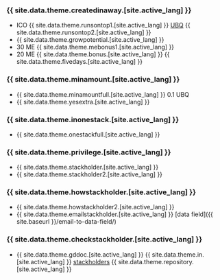 ### {{ site.data.theme.createdinaway.[site.active_lang] }}

* ICO {{ site.data.theme.runsontop1.[site.active_lang] }} [UBQ](https://ubiqsmart.com/) {{ site.data.theme.runsontop2.[site.active_lang] }}
* {{ site.data.theme.growpotential.[site.active_lang] }}
* 30 ME {{ site.data.theme.mebonus1.[site.active_lang] }}
* 20 ME {{ site.data.theme.bonus.[site.active_lang] }} {{ site.data.theme.fivedays.[site.active_lang] }}

### {{ site.data.theme.minamount.[site.active_lang] }}

* {{ site.data.theme.minamountfull.[site.active_lang] }} 0.1 UBQ
* {{ site.data.theme.yesextra.[site.active_lang] }}

### {{ site.data.theme.inonestack.[site.active_lang] }}

* {{ site.data.theme.onestackfull.[site.active_lang] }}

### {{ site.data.theme.privilege.[site.active_lang] }}

* {{ site.data.theme.stackholder.[site.active_lang] }}
* {{ site.data.theme.stackholder2.[site.active_lang] }}

### {{ site.data.theme.howstackholder.[site.active_lang] }}

* {{ site.data.theme.howstackholder2.[site.active_lang] }}
* {{ site.data.theme.emailstackholder.[site.active_lang] }} [data field]({{ site.baseurl }}/email-to-data-field/)

### {{ site.data.theme.checkstackholder.[site.active_lang] }}

* {{ site.data.theme.gddoc.[site.active_lang] }} {{ site.data.theme.in.[site.active_lang] }}  [stackholders](https://github.com/Melima-Project/stackholders) {{ site.data.theme.repository.[site.active_lang] }}



